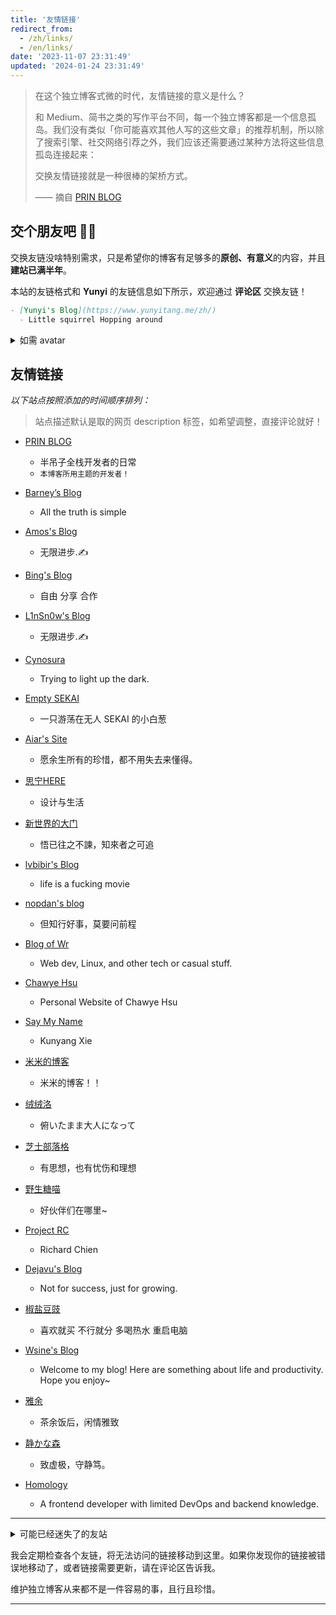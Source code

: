 ```yaml
---
title: '友情链接'
redirect_from:
  - /zh/links/
  - /en/links/
date: '2023-11-07 23:31:49'
updated: '2024-01-24 23:31:49'
---
```


> 在这个独立博客式微的时代，友情链接的意义是什么？
>
> 和 Medium、简书之类的写作平台不同，每一个独立博客都是一个信息孤岛。我们没有类似「你可能喜欢其他人写的这些文章」的推荐机制，所以除了搜索引擎、社交网络引荐之外，我们应该还需要通过某种方法将这些信息孤岛连接起来：
>
> 交换友情链接就是一种很棒的架桥方式。
>
> —— 摘自 [PRIN BLOG](https://printempw.github.io/friends/)

## 交个朋友吧 👋🏼

交换友链没啥特别需求，只是希望你的博客有足够多的**原创、有意义**的内容，并且**建站已满半年**。

本站的友链格式和 **Yunyi** 的友链信息如下所示，欢迎通过 **评论区** 交换友链！

```markdown
- [Yunyi's Blog](https://www.yunyitang.me/zh/)
  - Little squirrel Hopping around
```

<details>
<summary markdown="span">如需 avatar</summary>

- [Yunyi's avatar](https://www.yunyitang.me/img/Avatar.png)

</details>

## 友情链接

_以下站点按照添加的时间顺序排列：_

> 站点描述默认是取的网页 description 标签，如希望调整，直接评论就好！

<style>
.post-content ul li > p:first-child { margin-bottom: 0; margin-top: 1em; }
.post-content ul li > p:first-child > a { font-size: 20px; }
</style>

- [PRIN BLOG](https://printempw.github.io)

  - 半吊子全栈开发者的日常
  - `本博客所用主题的开发者！`

- [Barney’s Blog](https://hugo.bnblogs.cc/)

  - All the truth is simple

- [Amos's Blog](https://amoshk.top/)

  - 无限进步.✍️

- [Bing's Blog](https://imcbc.cn/)
  - 自由 分享 合作
- [L1nSn0w's Blog](https://blog.linsnow.cn)

  - 无限进步.✍️

- [Cynosura](https://cynosura.one)

  - Trying to light up the dark.

- [Empty SEKAI](https://prpr.rip)
  - 一只游荡在无人 SEKAI 的小白葱
- [Aiar's Site](https://aiar.site)

  - 愿余生所有的珍惜，都不用失去来懂得。

- [思宁HERE](https://www.snhere.com)

  - 设计与生活

- [新世界的大门](https://blog.xinshijiededa.men)

  - 悟已往之不諫，知來者之可追

- [lvbibir's Blog](https://www.lvbibir.cn)
  - life is a fucking movie
- [nopdan's blog](https://nopdan.com/)

  - 但知行好事，莫要问前程

- [Blog of Wr](https://wrye.dev/)
  - Web dev, Linux, and other tech or casual stuff.
- [Chawye Hsu](https://chawyehsu.com)

  - Personal Website of Chawye Hsu

- [Say My Name](https://kyxie.github.io/zh/)

  - Kunyang Xie

- [米米的博客](https://zhangshuqiao.org)

  - 米米的博客！！

- [绒绒洛](https://qwq.dog)

  - 俯いたまま大人になって

- [芝士部落格](https://blog.youmuwhisper.space)
  - 有思想，也有忧伤和理想
- [野生糖喵](https://candinya.com/)
  - 好伙伴们在哪里~
- [Project RC](https://stdrc.cc)

  - Richard Chien

- [Dejavu's Blog](https://blog.dejavu.moe/)

  - Not for success, just for growing.

- [椒盐豆豉](https://blog.douchi.space/#gsc.tab=0)

  - 喜欢就买 不行就分 多喝热水 重启电脑

- [Wsine's Blog](https://blog.wsine.top)

  - Welcome to my blog! Here are something about life and productivity. Hope you enjoy~

- [雅余](https://yayu.net/)

  - 茶余饭后，闲情雅致

- [静かな森](https://innei.in/)

  - 致虚极，守静笃。

- [Homology](https://www.giuem.com)
  - A frontend developer with limited DevOps and backend knowledge.

---

<details>
<summary>可能已经迷失了的友站</summary>

</details>

我会定期检查各个友链，将无法访问的链接移动到这里。如果你发现你的链接被错误地移动了，或者链接需要更新，请在评论区告诉我。

维护独立博客从来都不是一件容易的事，且行且珍惜。

---

